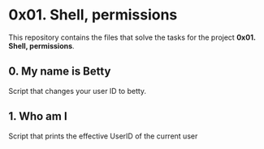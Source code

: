 # 0x01. Shell, permissions

This repository contains the files that solve the tasks for the project **0x01. Shell, permissions**.

## 0. My name is Betty
Script that changes your user ID to betty.

## 1. Who am I
Script that prints the effective UserID of the current user
